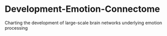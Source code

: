 # Development-Emotion-Connectome
Charting the development of large-scale brain networks underlying emotion processing
